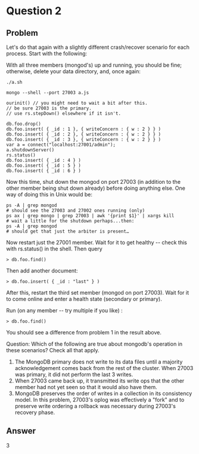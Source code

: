 # Question 2

## Problem

Let's do that again with a slightly different crash/recover scenario for each process. Start with the following:

With all three members (mongod's) up and running, you should be fine; otherwise, delete your data directory, and, once again:

```
./a.sh
```
```
mongo --shell --port 27003 a.js
```
```
ourinit() // you might need to wait a bit after this.
// be sure 27003 is the primary.
// use rs.stepDown() elsewhere if it isn't.
```
```
db.foo.drop()
db.foo.insert( { _id : 1 }, { writeConcern : { w : 2 } } )
db.foo.insert( { _id : 2 }, { writeConcern : { w : 2 } } )
db.foo.insert( { _id : 3 }, { writeConcern : { w : 2 } } )
var a = connect("localhost:27001/admin");
a.shutdownServer()
rs.status()
db.foo.insert( { _id : 4 } )
db.foo.insert( { _id : 5 } )
db.foo.insert( { _id : 6 } )
```
Now this time, shut down the mongod on port 27003 (in addition to the other member being shut down already) before doing anything else. One way of doing this in Unix would be:
```
ps -A | grep mongod
# should see the 27003 and 27002 ones running (only)
ps ax | grep mongo | grep 27003 | awk '{print $1}' | xargs kill
# wait a little for the shutdown perhaps...then:
ps -A | grep mongod
# should get that just the arbiter is present…
```
Now restart just the 27001 member. Wait for it to get healthy -- check this with rs.status() in the shell. Then query
```
> db.foo.find()
```
Then add another document:
```
> db.foo.insert( { _id : "last" } )
```
After this, restart the third set member (mongod on port 27003). Wait for it to come online and enter a health state (secondary or primary).

Run (on any member -- try multiple if you like) :
```
> db.foo.find()
```
You should see a difference from problem 1 in the result above.

Question: Which of the following are true about mongodb's operation in these scenarios? Check all that apply.

1. The MongoDB primary does not write to its data files until a majority acknowledgement comes back from the rest of the cluster.  When 27003 was primary, it did not perform the last 3 writes.
2. When 27003 came back up, it transmitted its write ops that the other member had not yet seen so that it would also have them.
3. MongoDB preserves the order of writes in a collection in its consistency model.  In this problem, 27003's oplog was effectively a "fork" and to preserve write ordering a rollback was necessary during 27003's recovery phase.

## Answer
3
